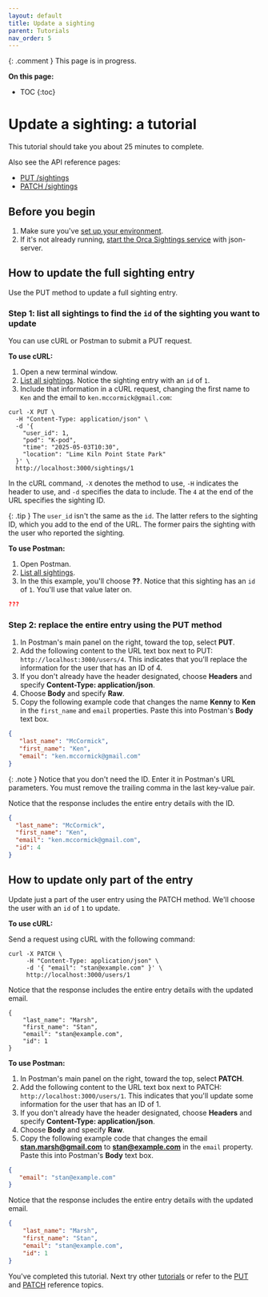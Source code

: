 ```yaml
---
layout: default
title: Update a sighting
parent: Tutorials
nav_order: 5
---
```


{: .comment }
This page is in progress.

**On this page:**

- TOC
{:toc}

# Update a sighting: a tutorial

This tutorial should take you about 25 minutes to complete.

Also see the API reference pages:

- [PUT /sightings](../reference/sightings/sightings-put.md)
- [PATCH /sightings](../reference/sightings/sightings-patch.md)

## Before you begin

1. Make sure you've [set up your environment](./set-up-dev-env.md).
2. If it's not already running, [start the Orca Sightings service](./start-service.md) with json-server.

## How to update the full sighting entry

Use the PUT method to update a full sighting entry.

### Step 1: list all sightings to find the `id` of the sighting you want to update

You can use cURL or Postman to submit a PUT request.

**To use cURL:**

1. Open a new terminal window.
2. [List all sightings](./list-sightings.md). Notice the sighting entry with an `id` of `1`.
3. Include that information in a cURL request, changing the first name to `Ken` and the email to `ken.mccormick@gmail.com`:

```shell
curl -X PUT \
  -H "Content-Type: application/json" \
  -d '{
    "user_id": 1,
    "pod": "K-pod",
    "time": "2025-05-03T10:30",
    "location": "Lime Kiln Point State Park"
  }' \
  http://localhost:3000/sightings/1
```

In the cURL command, `-X` denotes the method to use, `-H` indicates the header to use, and `-d` specifies the data to include. The `4` at the end of the URL specifies the sighting ID.

{: .tip }
The `user_id` isn't the same as the `id`. The latter refers to the sighting ID, which you add to the end of the URL. The former pairs the sighting with the user who reported the sighting.

**To use Postman:**

1. Open Postman.
2. [List all sightings](./list-sightings.md). 
3. In the this example, you'll choose **??**. Notice that this sighting has an `id` of `1`. You'll use that value later on.

```json
???
```

### Step 2: replace the entire entry using the PUT method

1. In Postman's main panel on the right, toward the top, select **PUT**.
2. Add the following content to the URL text box next to PUT: `http://localhost:3000/users/4`. This indicates that you'll replace the information for the user that has an ID of 4.
3. If you don't already have the header designated, choose **Headers** and specify **Content-Type: application/json**.
4. Choose **Body** and specify **Raw**.
5. Copy the following example code that changes the name **Kenny** to **Ken** in the `first_name` and `email` properties. Paste this into Postman's **Body** text box.

```json
{
   "last_name": "McCormick",
   "first_name": "Ken",
   "email": "ken.mccormick@gmail.com"
}
```

{: .note }
Notice that you don't need the ID. Enter it in Postman's URL parameters. You must remove the trailing comma in the last key-value pair.

Notice that the response includes the entire entry details with the ID.

```json
{
  "last_name": "McCormick",
  "first_name": "Ken",
  "email": "ken.mccormick@gmail.com",
  "id": 4
}
```

## How to update only part of the entry

Update just a part of the user entry using the PATCH method. We'll choose the user with an `id` of `1` to update.

**To use cURL:**

Send a request using cURL with the following command:

```shell
curl -X PATCH \
     -H "Content-Type: application/json" \
     -d '{ "email": "stan@example.com" }' \
     http://localhost:3000/users/1
```

Notice that the response includes the entire entry details with the updated email.

```shell
{
    "last_name": "Marsh",
    "first_name": "Stan",
    "email": "stan@example.com",
    "id": 1
}
```

**To use Postman:**

1. In Postman's main panel on the right, toward the top, select **PATCH**.
2. Add the following content to the URL text box next to PATCH: `http://localhost:3000/users/1`. This indicates that you'll update some information for the user that has an ID of 1.
3. If you don't already have the header designated, choose **Headers** and specify **Content-Type: application/json**.
4. Choose **Body** and specify **Raw**.
5. Copy the following example code that changes the email **stan.marsh@gmail.com** to **stan@example.com** in the `email` property. Paste this into Postman's **Body** text box.

```json
{
   "email": "stan@example.com"
}
```

Notice that the response includes the entire entry details with the updated email.

```json
{
    "last_name": "Marsh",
    "first_name": "Stan",
    "email": "stan@example.com",
    "id": 1
}
```

You've completed this tutorial. Next try other [tutorials](./tutorials.md) or refer to the [PUT](../reference/users/users-put.md) and [PATCH](../reference/users/users-patch.md) reference topics.
